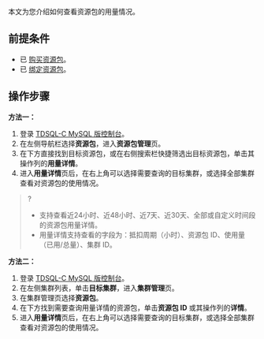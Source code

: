 ﻿本文为您介绍如何查看资源包的用量情况。
## 前提条件
- 已 [购买资源包](https://www.tencentcloud.com/document/product/1098/55247)。
- 已 [绑定资源包](https://www.tencentcloud.com/document/product/1098/55250)。

## 操作步骤
**方法一：**
1. 登录 [TDSQL-C MySQL 版控制台](https://console.cloud.tencent.com/cynosdb/mysql#/)。
2. 在左侧导航栏选择**资源包**，进入**资源包管理**页。
3. 在下方直接找到目标资源包，或在右侧搜索栏快捷筛选出目标资源包，单击其操作列的**用量详情**。
4. 进入**用量详情**页后，在右上角可以选择需要查询的目标集群，或选择全部集群查看对资源包的使用情况。
>?
>- 支持查看近24小时、近48小时、近7天、近30天、全部或自定义时间段的资源包用量详情。
>- 用量详情支持查看的字段为：抵扣周期（小时）、资源包 ID、使用量（已用/总量）、集群 ID。

**方法二：**
1. 登录 [TDSQL-C MySQL 版控制台](https://console.cloud.tencent.com/cynosdb/mysql#/)。
2. 在左侧集群列表，单击**目标集群**，进入**集群管理**页。
3. 在集群管理页选择**资源包**。
4. 在下方找到需要查询用量详情的资源包，单击**资源包 ID** 或其操作列的**详情**。
5. 进入**用量详情**页后，在右上角可以选择需要查询的目标集群，或选择全部集群查看对资源包的使用情况。


